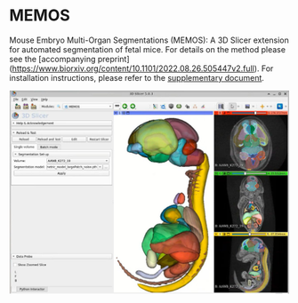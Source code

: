 # MEMOS
Mouse Embryo Multi-Organ Segmentations (MEMOS): A 3D Slicer extension for automated segmentation of fetal mice. For details on the method please see the [accompanying preprint] (https://www.biorxiv.org/content/10.1101/2022.08.26.505447v2.full). For installation instructions, please refer to the [supplementary document](https://www.biorxiv.org/content/10.1101/2022.08.26.505447v2.supplementary-material).

<img src="./memos.jpg">
